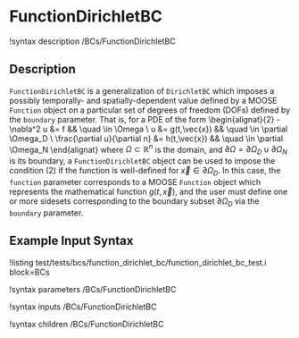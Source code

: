 
# FunctionDirichletBC
!syntax description /BCs/FunctionDirichletBC

## Description
`FunctionDirichletBC` is a generalization of `DirichletBC` which
imposes a possibly temporally- and spatially-dependent value defined
by a MOOSE `Function` object on a particular set of degrees of freedom
(DOFs) defined by the `boundary` parameter. That is, for a
PDE of the form
\begin{alignat}{2}
  -\nabla^2 u &= f && \quad \in \Omega \\
  u &= g(t,\vec{x}) && \quad \in \partial \Omega_D \\
  \frac{\partial u}{\partial n} &= h(t,\vec{x}) && \quad \in \partial \Omega_N
\end{alignat}
where $\Omega \subset \mathbb{R}^n$ is the domain, and $\partial
\Omega = \partial \Omega_D \cup \partial \Omega_N$ is its boundary,
a `FunctionDirichletBC` object can be used to impose the
condition (2) if the function is well-defined for $\vec{x} \in
\partial \Omega_D$. In this case, the `function` parameter corresponds to a
MOOSE `Function` object which represents the mathematical function
$g(t,\vec{x})$, and the user must define one or more sidesets
corresponding to the boundary subset $\partial \Omega_D$ via the
`boundary` parameter.

## Example Input Syntax
!listing test/tests/bcs/function_dirichlet_bc/function_dirichlet_bc_test.i block=BCs

!syntax parameters /BCs/FunctionDirichletBC

!syntax inputs /BCs/FunctionDirichletBC

!syntax children /BCs/FunctionDirichletBC
